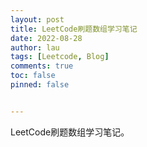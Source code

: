 ```yaml
---
layout: post
title: LeetCode刷题数组学习笔记
date: 2022-08-28
author: lau
tags: [Leetcode, Blog]
comments: true
toc: false
pinned: false


---
```


LeetCode刷题数组学习笔记。

<!-- more -->

